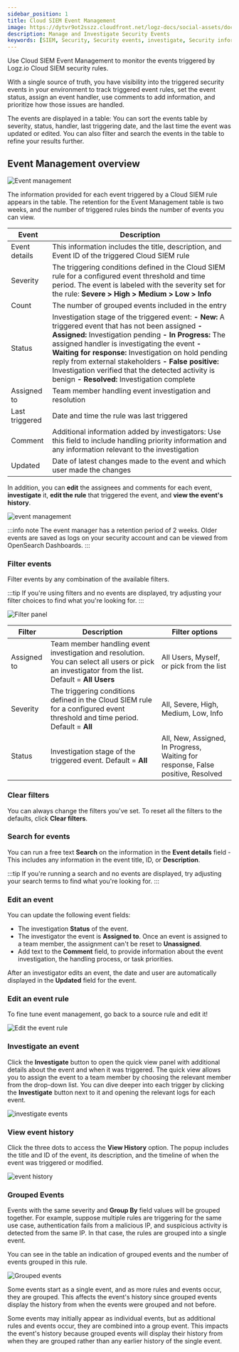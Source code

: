 ```yaml
---
sidebar_position: 1
title: Cloud SIEM Event Management
image: https://dytvr9ot2sszz.cloudfront.net/logz-docs/social-assets/docs-social.jpg
description: Manage and Investigate Security Events
keywords: [SIEM, Security, Security events, investigate, Security information]
---
```


Use Cloud SIEM Event Management to monitor the events triggered by Logz.io Cloud SIEM security rules.

With a single source of truth, you have visibility into the triggered security events in your environment to track triggered event rules, set the event status, assign an event handler, use comments to add information, and prioritize how those issues are handled.

The events are displayed in a table: You can sort the events table by severity, status, handler, last triggering date, and the last time the event was updated or edited. You can also filter and search the events in the table to refine your results further.


## Event Management overview


![Event management](https://dytvr9ot2sszz.cloudfront.net/logz-docs/siem/siem-event-management.png)

The information provided for each event triggered by a Cloud SIEM rule appears in the table. The retention for the Event Management table is two weeks, and the number of triggered rules binds the number of events you can view.

|Event| Description| 
|---|---| 
|Event details|This information includes the title, description, and Event ID of the triggered Cloud SIEM rule |
|Severity| The triggering conditions defined in the Cloud SIEM rule for a configured event threshold and time period. The event is labeled with the severity set for the rule:   **Severe > High > Medium > Low > Info**|
|Count| The number of grouped events included in the entry |
|Status|Investigation stage of the triggered event:  **- New:** A triggered event that has not been assigned **- Assigned:** Investigation pending **- In Progress:** The assigned handler is investigating the event **- Waiting for response:** Investigation on hold pending reply from external stakeholders **- False positive:**  Investigation verified that the detected activity is benign **- Resolved:** Investigation complete |
|Assigned to| Team member handling event investigation and resolution |
|Last triggered| Date and time the rule was last triggered |
|Comment| Additional information added by investigators:  Use this field to include handling priority information and any information relevant to the investigation|
|Updated|Date of latest changes made to the event and which user made the changes|

In addition, you can **edit** the assignees and comments for each event, **investigate** it, **edit the rule** that triggered the event, and **view the event's history**.

![event management](https://dytvr9ot2sszz.cloudfront.net/logz-docs/siem-quick-start/manage-event-mngmt-jan.png)


:::info note
The event manager has a retention period of 2 weeks. Older events are saved as logs on your security account and can be viewed from OpenSearch Dashboards.
:::

### Filter events

Filter events by any combination of the available filters. 

:::tip
If you're using filters and no events are displayed, try adjusting your filter choices to find what you're looking for.
:::

![Filter panel](https://dytvr9ot2sszz.cloudfront.net/logz-docs/siem/siem-filter-event-management.png)

|Filter| Description| Filter options|
|---|---|---|
|Assigned to| Team member handling event investigation and resolution. You can select all users or pick an investigator from the list. Default = **All Users**|  All Users, Myself, or pick from the list|
|Severity| The triggering conditions defined in the Cloud SIEM rule for a configured event threshold and time period. Default =  **All**| All, Severe, High, Medium,  Low, Info|
|Status|Investigation stage of the triggered event.  Default =  **All**|  All, New, Assigned, In Progress, Waiting for response, False positive, Resolved   |


<h3 id="filters">Clear filters</h3>

You can always change the filters you've set. 
To reset all the filters to the defaults, click **Clear filters**. 

### Search for events

You can run a free text **Search** on the information in the **Event details** field -  This includes any information in the event title, ID, or **Description**.

:::tip
If you're running a search and no events are displayed, try adjusting your search terms to find what you're looking for.
:::

### Edit an event

You can update the following event fields: 

- The investigation **Status** of the event.
- The investigator the event is **Assigned to**. Once an event is assigned to a team member, the assignment can't be reset to **Unassigned**. 
- Add text to the **Comment** field, to provide information about the event investigation, the handling process, or task priorities. 


After an investigator edits an event, the date and user are automatically displayed in the **Updated** field for the event.  


### Edit an event rule

To fine tune event management, go back to a source rule and edit it! 

![Edit the event rule](https://dytvr9ot2sszz.cloudfront.net/logz-docs/siem/siem-edit-rule.gif)


### Investigate an event

Click the **Investigate** button to open the quick view panel with additional details about the event and when it was triggered. The quick view allows you to assign the event to a team member by choosing the relevant member from the drop-down list. You can dive deeper into each trigger by clicking the **Investigate** button next to it and opening the relevant logs for each event.

![investigate events](https://dytvr9ot2sszz.cloudfront.net/logz-docs/siem-quick-start/siem-events-quick-view-jan.png)


### View event history

Click the three dots to access the **View History** option. The popup includes the title and ID of the event, its description, and the timeline of when the event was triggered or modified.

![event history](https://dytvr9ot2sszz.cloudfront.net/logz-docs/siem-quick-start/event-history-siem-jan.png)

### Grouped Events

Events with the same severity and **Group By** field values will be grouped together. For example, suppose multiple rules are triggering for the same use case, authentication fails from a malicious IP, and suspicious activity is detected from the same IP. In that case, the rules are grouped into a single event.

You can see in the table an indication of grouped events and the number of events grouped in this rule.

![Grouped events](https://dytvr9ot2sszz.cloudfront.net/logz-docs/siem-quick-start/grouped-events-jan.png)

Some events start as a single event, and as more rules and events occur, they are grouped. This affects the event's history since grouped events display the history from when the events were grouped and not before.

Some events may initially appear as individual events, but as additional rules and events occur, they are combined into a group event. This impacts the event's history because grouped events will display their history from when they are grouped rather than any earlier history of the single event.
